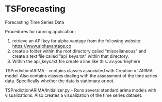 # TSForecasting
Forecasting Time Series Data

Procedures for running application:
1. retrieve an API key for alpha vantage from the following website: https://www.alphavantage.co
2. create a folder within the root directory called "miscellaneous" and create a text file called "api_keys.txt" within that directory.
3. Within the api_keys.txt file create a line like this: av:yourkeyhere

TSPredictionARIMA - contains classes associated with Creation of ARIMA model.
Also contains classes dealing with the assessment of the time series data.
Specifically whether the data is stationary or not.

TSPredictionARIMA/Initializer.py - Runs several standard arima models with visualizations. Also creates a visualization of the time series dataset.
